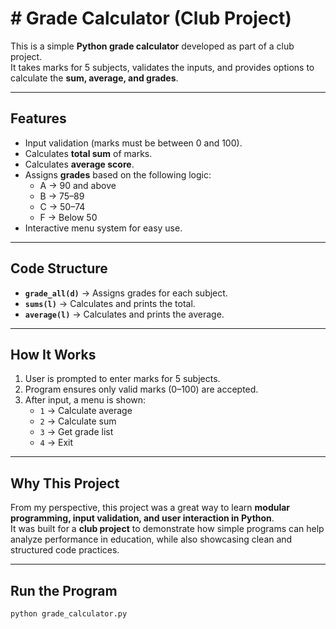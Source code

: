 # # Grade Calculator (Club Project)

This is a simple **Python grade calculator** developed as part of a club project.  
It takes marks for 5 subjects, validates the inputs, and provides options to calculate the **sum, average, and grades**.

---

## Features
- Input validation (marks must be between 0 and 100).
- Calculates **total sum** of marks.
- Calculates **average score**.
- Assigns **grades** based on the following logic:
  - A → 90 and above
  - B → 75–89
  - C → 50–74
  - F → Below 50
- Interactive menu system for easy use.

---

## Code Structure
- **`grade_all(d)`** → Assigns grades for each subject.
- **`sums(l)`** → Calculates and prints the total.
- **`average(l)`** → Calculates and prints the average.

---

## How It Works
1. User is prompted to enter marks for 5 subjects.  
2. Program ensures only valid marks (0–100) are accepted.  
3. After input, a menu is shown:
   - `1` → Calculate average  
   - `2` → Calculate sum  
   - `3` → Get grade list  
   - `4` → Exit  

---

## Why This Project
From my perspective, this project was a great way to learn **modular programming, input validation, and user interaction in Python**.  
It was built for a **club project** to demonstrate how simple programs can help analyze performance in education, while also showcasing clean and structured code practices.

---

## Run the Program
```bash
python grade_calculator.py
